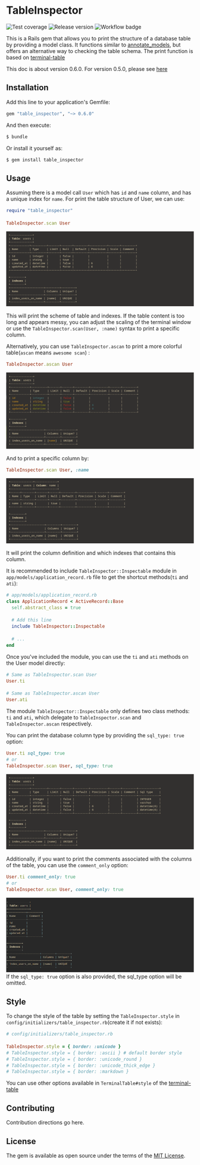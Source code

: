 # TableInspector
![Test coverage](https://img.shields.io/badge/Test_coverage-99.65%25-green)
![Release version](https://img.shields.io/badge/Release-v0.6.0-green)
![Workflow badge](https://github.com/otorain/table_inspector/actions/workflows/run_test.yml/badge.svg)

This is a Rails gem that allows you to print the structure of a database table by providing a model class.
It functions similar to [annotate_models](https://github.com/ctran/annotate_models), but offers an alternative way to checking the table schema.
The print function is based on [terminal-table](https://github.com/tj/terminal-table)

This doc is about version 0.6.0. For version 0.5.0, please see [here](https://github.com/otorain/table_inspector/tree/v0.5.5)

## Installation
Add this line to your application's Gemfile:

```ruby
gem "table_inspector", "~> 0.6.0"
```

And then execute:
```bash
$ bundle
```

Or install it yourself as:
```bash
$ gem install table_inspector
```

## Usage
Assuming there is a model call `User` which has `id` and `name` column, and has a unique index for `name`.
For print the table structure of User, we can use: 
```ruby
require "table_inspector"

TableInspector.scan User
```

![TableInspect scan table](/img/table_inspector_scan_table_3.png)

This will print the scheme of table and indexes. 
If the table content is too long and appears messy, you can adjust the scaling of the terminal window or use the `TableInspector.scan(User, :name)` syntax to print a specific column. 

Alternatively, you can use `TableInspector.ascan` to print a more colorful table(`ascan` means `awesome scan`) :
```ruby
TableInspector.ascan User
```
![TableInspect ascan table](/img/table_inspector_ascan_table_3.png)

And to print a specific column by:

```ruby
TableInspector.scan User, :name
```
![Table Inspector scan column](/img/table_inspector_scan_column_3.png)

It will print the column definition and which indexes that contains this column.

It is recommended to include `TableInspector::Inspectable` module in `app/models/application_record.rb` file to get the shortcut methods(`ti` and `ati`):
```ruby
# app/models/application_record.rb
class ApplicationRecord < ActiveRecord::Base
  self.abstract_class = true
  
  # Add this line
  include TableInspector::Inspectable

  # ...
end
```
Once you've included the module, you can use the `ti` and `ati` methods on the User model directly:
```ruby
# Same as TableInspector.scan User
User.ti

# Same as TableInspector.ascan User
User.ati
```
The module `TableInspector::Inspectable` only defines two class methods: `ti` and `ati`, which delegate to `TableInspector.scan` and `TableInspector.ascan` respectively.

You can print the database column type by providing the `sql_type: true` option:
```ruby
User.ti sql_type: true
# or 
TableInspector.scan User, sql_type: true
```
![Table Inspector scan table column with sql type](/img/table_inspector_scan_table_with_sql_type_3.png)

Additionally, if you want to print the comments associated with the columns of the table, you can use the `comment_only` option:
```ruby
User.ti comment_only: true
# or
TableInspector.scan User, comment_only: true
```
![Table Inspector scan table comment only](/img/table_inspector_scan_table_comment_only.png)
If the `sql_type: true` option is also provided, the sql_type option will be omitted.

## Style
To change the style of the table by setting the `TableInspector.style` in `config/initializers/table_inspector.rb`(create it if not exists): 
```ruby
# config/initializers/table_inspector.rb

TableInspector.style = { border: :unicode }
# TableInspector.style = { border: :ascii } # default border style
# TableInspector.style = { border: :unicode_round }
# TableInspector.style = { border: :unicode_thick_edge } 
# TableInspector.style = { border: :markdown }
```
You can use other options available in `TerminalTable#style` of the [terminal-table](https://github.com/tj/terminal-table) 

## Contributing
Contribution directions go here.

## License
The gem is available as open source under the terms of the [MIT License](https://opensource.org/licenses/MIT).
